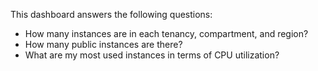 This dashboard answers the following questions:

- How many instances are in each tenancy, compartment, and region?
- How many public instances are there?
- What are my most used instances in terms of CPU utilization?
